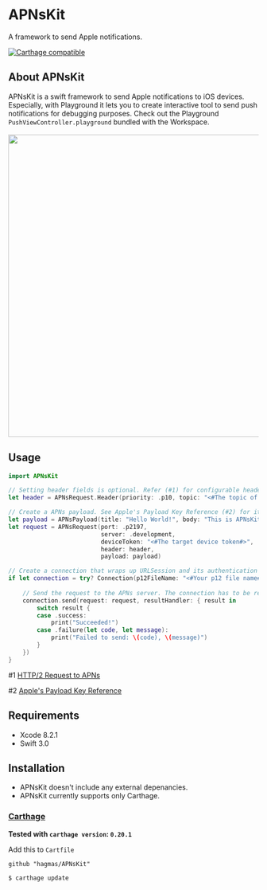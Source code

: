 # APNsKit
A framework to send Apple notifications.

[![Carthage compatible](https://img.shields.io/badge/Carthage-compatible-4BC51D.svg?style=flat)](https://github.com/Carthage/Carthage)

## About APNsKit
APNsKit is a swift framework to send Apple notifications to iOS devices. Especially, with Playground it lets you to create interactive tool to send push notifications for debugging purposes. Check out the Playground `PushViewController.playground` bundled with the Workspace.<br><br>
<img src="https://cloud.githubusercontent.com/assets/7201608/24595682/eb08921e-1873-11e7-97d5-19abb21c1a1f.png" width="607">

## Usage
```swift
import APNsKit

// Setting header fields is optional. Refer (#1) for configurable header fields of APNs request.
let header = APNsRequest.Header(priority: .p10, topic: "<#The topic of the remote notification#>")

// Create a APNs payload. See Apple's Payload Key Reference (#2) for its specifications.
let payload = APNsPayload(title: "Hello World!", body: "This is APNsKit.", contentAvailable: 1)
let request = APNsRequest(port: .p2197,
                          server: .development,
                          deviceToken: "<#The target device token#>",
                          header: header,
                          payload: payload)

// Create a connection that wraps up URLSession and its authentication challenges.
if let connection = try? Connection(p12FileName: "<#Your p12 file name#>", passPhrase: "<#The pass phrase for the file#>") {
    
    // Send the request to the APNs server. The connection has to be retained until the server responses.
    connection.send(request: request, resultHandler: { result in
        switch result {
        case .success:
            print("Succeeded!")
        case .failure(let code, let message):
            print("Failed to send: \(code), \(message)")
        }
    })
}
```
#1 [HTTP/2 Request to APNs](https://developer.apple.com/library/content/documentation/NetworkingInternet/Conceptual/RemoteNotificationsPG/CommunicatingwithAPNs.html#//apple_ref/doc/uid/TP40008194-CH11-SW11)

#2 [Apple's Payload Key Reference](https://developer.apple.com/library/content/documentation/NetworkingInternet/Conceptual/RemoteNotificationsPG/PayloadKeyReference.html#//apple_ref/doc/uid/TP40008194-CH17-SW1)

## Requirements
* Xcode 8.2.1
* Swift 3.0

## Installation
* APNsKit doesn't include any external depenancies.
* APNsKit currently supports only Carthage.
### [Carthage](https://github.com/Carthage/Carthage)

**Tested with `carthage version`: `0.20.1`**

Add this to `Cartfile`

```
github "hagmas/APNsKit"
```

```bash
$ carthage update
```
